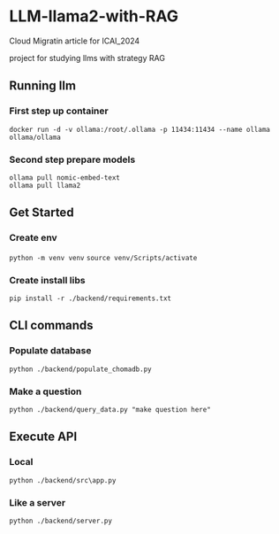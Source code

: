 # LLM-llama2-with-RAG
Cloud Migratin article for ICAI_2024

project for studying llms with strategy RAG 

## Running llm

### First step up container
```
docker run -d -v ollama:/root/.ollama -p 11434:11434 --name ollama ollama/ollama
```

### Second step prepare models
```
ollama pull nomic-embed-text
ollama pull llama2
```

## Get Started

### Create env
```python -m venv venv```
`source venv/Scripts/activate`

### Create install libs
```pip install -r ./backend/requirements.txt```

## CLI commands

### Populate database
```python ./backend/populate_chomadb.py```

### Make a question
```python ./backend/query_data.py "make question here"```

## Execute API

### Local
```python ./backend/src\app.py```

### Like a server
```python ./backend/server.py```
